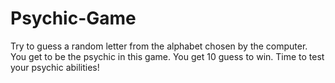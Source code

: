 # Psychic-Game
Try to guess a random letter from the alphabet chosen by the computer.
You get to be the psychic in this game.
You get 10 guess to win.
Time to test your psychic abilities!
